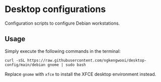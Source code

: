 # Desktop configurations

Configuration scripts to configure Debian workstations.

## Usage

Simply execute the following commands in the terminal:

```
curl -sSL https://raw.githubusercontent.com/ngkengwooi/desktop-config/main/debian gnome | sudo bash
```

Replace `gnome` with `xfce` to install the XFCE desktop environment instead.

